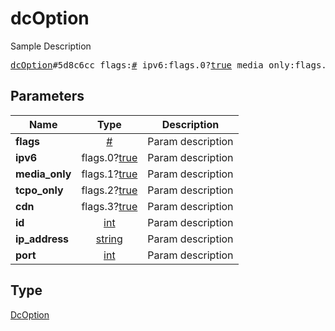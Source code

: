 # dcOption

Sample Description

<pre>
<a href="../constructor/dcOption.md">dcOption</a>#5d8c6cc flags:<a href="../type/#.md">#</a> ipv6:flags.0?<a href="../type/true.md">true</a> media_only:flags.1?<a href="../type/true.md">true</a> tcpo_only:flags.2?<a href="../type/true.md">true</a> cdn:flags.3?<a href="../type/true.md">true</a> id:<a href="../type/int.md">int</a> ip_address:<a href="../type/string.md">string</a> port:<a href="../type/int.md">int</a> = <a href="../type/DcOption.md">DcOption</a>;
</pre>
## Parameters

| Name | Type | Description |
|------|:----:|-------------|
| **flags** | <a href="../type/#.md">#</a> | Param description |
| **ipv6** | flags.0?<a href="../type/true.md">true</a> | Param description |
| **media_only** | flags.1?<a href="../type/true.md">true</a> | Param description |
| **tcpo_only** | flags.2?<a href="../type/true.md">true</a> | Param description |
| **cdn** | flags.3?<a href="../type/true.md">true</a> | Param description |
| **id** | <a href="../type/int.md">int</a> | Param description |
| **ip_address** | <a href="../type/string.md">string</a> | Param description |
| **port** | <a href="../type/int.md">int</a> | Param description |

## Type

<a href="../type/DcOption.md">DcOption</a>
